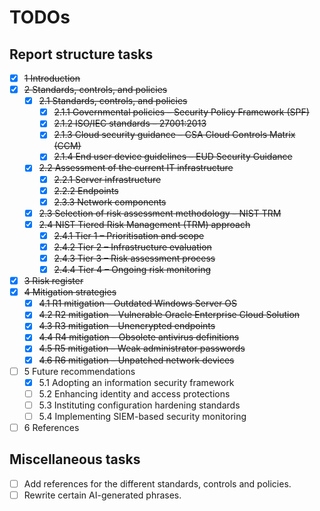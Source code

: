 # TODOs

## Report structure tasks

- [x] ~~1 Introduction~~
- [x] ~~2 Standards, controls, and policies~~
  - [x] ~~2.1 Standards, controls, and policies~~
    - [x] ~~2.1.1 Governmental policies – Security Policy Framework (SPF)~~
    - [x] ~~2.1.2 ISO/IEC standards – 27001:2013~~
    - [x] ~~2.1.3 Cloud security guidance – CSA Cloud Controls Matrix (CCM)~~
    - [x] ~~2.1.4 End user device guidelines – EUD Security Guidance~~
  - [x] ~~2.2 Assessment of the current IT infrastructure~~
    - [x] ~~2.2.1 Server infrastructure~~
    - [x] ~~2.2.2 Endpoints~~
    - [x] ~~2.3.3 Network components~~
  - [x] ~~2.3 Selection of risk assessment methodology – NIST TRM~~
  - [x] ~~2.4 NIST Tiered Risk Management (TRM) approach~~
    - [x] ~~2.4.1 Tier 1 – Prioritisation and scope~~
    - [x] ~~2.4.2 Tier 2 – Infrastructure evaluation~~
    - [x] ~~2.4.3 Tier 3 – Risk assessment process~~
    - [x] ~~2.4.4 Tier 4 – Ongoing risk monitoring~~
- [x] ~~3 Risk register~~
- [x] ~~4 Mitigation strategies~~
  - [x] ~~4.1 R1 mitigation – Outdated Windows Server OS~~
  - [x] ~~4.2 R2 mitigation – Vulnerable Oracle Enterprise Cloud Solution~~
  - [x] ~~4.3 R3 mitigation – Unencrypted endpoints~~
  - [x] ~~4.4 R4 mitigation – Obsolete antivirus definitions~~
  - [x] ~~4.5 R5 mitigation – Weak administrator passwords~~
  - [x] ~~4.6 R6 mitigation – Unpatched network devices~~
- [ ] 5 Future recommendations
  - [x] 5.1 Adopting an information security framework
  - [ ] 5.2 Enhancing identity and access protections
  - [ ] 5.3 Instituting configuration hardening standards
  - [ ] 5.4 Implementing SIEM-based security monitoring
- [ ] 6 References

## Miscellaneous tasks

- [ ] Add references for the different standards, controls and policies.
- [ ] Rewrite certain AI-generated phrases.
